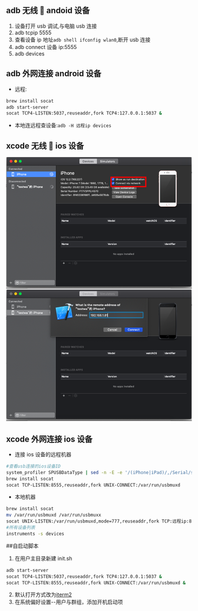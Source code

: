 ## adb 无线 🔗 andoid 设备

1. 设备打开 usb 调试,与电脑 usb 连接
2. adb tcpip 5555
3. 查看设备 ip 地址`adb shell ifconfig wlan0`,断开 usb 连接
4. adb connect 设备 ip:5555
5. adb devices

## adb 外网连接 android 设备

- 远程:

```bash
brew install socat
adb start-server
socat TCP4-LISTEN:5037,reuseaddr,fork TCP4:127.0.0.1:5037 &
```

- 本地连远程查设备:`adb -H 远程ip devices`

## xcode 无线 🔗 ios 设备

![1](https://github.com/canfeit/canfeit.github.io/raw/master/ios无线1.png)
![2](https://github.com/canfeit/canfeit.github.io/raw/master/ios无线2.png)

## xcode 外网连接 ios 设备

- 连接 ios 设备的远程机器

```bash
#查看usb连接的ios设备ID
system_profiler SPUSBDataType | sed -n -E -e '/(iPhone|iPad)/,/Serial/s/ *Serial Number: *(.+)/\1/p'
brew install socat
socat TCP-LISTEN:8555,reuseaddr,fork UNIX-CONNECT:/var/run/usbmuxd
```

- 本地机器

```bash
brew install socat
mv /var/run/usbmuxd /var/run/usbmuxx
socat UNIX-LISTEN:/var/run/usbmuxd,mode=777,reuseaddr,fork TCP:远程ip:8555
#所有设备列表
instruments -s devices
```

##自启动脚本

1. 在用户主目录新建 init.sh

```bash
adb start-server
socat TCP4-LISTEN:5037,reuseaddr,fork TCP4:127.0.0.1:5037 &
socat TCP-LISTEN:8555,reuseaddr,fork UNIX-CONNECT:/var/run/usbmuxd &
```

2. 默认打开方式改为[iterm2](https://www.iterm2.com/downloads.html)
3. 在系统偏好设置--用户与群组，添加开机启动项
